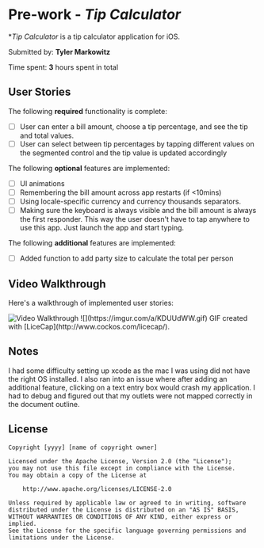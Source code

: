 # Pre-work - *Tip Calculator*

**Tip Calculator* is a tip calculator application for iOS.

Submitted by: **Tyler Markowitz**

Time spent: **3** hours spent in total

## User Stories

The following **required** functionality is complete:

* [ ] User can enter a bill amount, choose a tip percentage, and see the tip and total values.
* [ ] User can select between tip percentages by tapping different values on the segmented control and the tip value is updated accordingly

The following **optional** features are implemented:

* [ ] UI animations
* [ ] Remembering the bill amount across app restarts (if <10mins)
* [ ] Using locale-specific currency and currency thousands separators.
* [ ] Making sure the keyboard is always visible and the bill amount is always the first responder. This way the user doesn't have to tap anywhere to use this app. Just launch the app and start typing.

The following **additional** features are implemented:

- [ ] Added function to add party size to calculate the total per person

## Video Walkthrough

Here's a walkthrough of implemented user stories:

<img src='https://imgur.com/a/KDUUdWW.gif' title='Video Walkthrough' width='' alt='Video Walkthrough' />
![](https://imgur.com/a/KDUUdWW.gif)
GIF created with [LiceCap](http://www.cockos.com/licecap/).

## Notes

I had some difficulty setting up xcode as the mac I was using did not have the right OS installed. I also ran into an issue where after adding an additional feature, clicking on a text entry box would crash my application. I had to debug and figured out that my outlets were not mapped correctly in the document outline.

## License

    Copyright [yyyy] [name of copyright owner]

    Licensed under the Apache License, Version 2.0 (the "License");
    you may not use this file except in compliance with the License.
    You may obtain a copy of the License at

        http://www.apache.org/licenses/LICENSE-2.0

    Unless required by applicable law or agreed to in writing, software
    distributed under the License is distributed on an "AS IS" BASIS,
    WITHOUT WARRANTIES OR CONDITIONS OF ANY KIND, either express or implied.
    See the License for the specific language governing permissions and
    limitations under the License.
